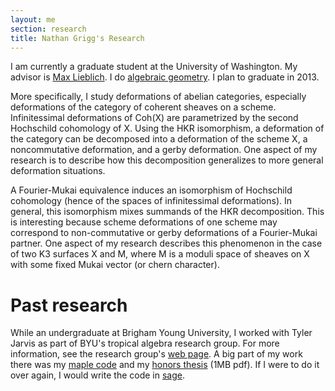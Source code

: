 ```yaml
---
layout: me
section: research
title: Nathan Grigg's Research
---
```



I am currently a graduate student at the University of Washington. My advisor is [Max Lieblich][max]. I do [algebraic geometry][ag]. I plan to graduate in 2013.

More specifically, I study deformations of abelian categories, especially
deformations of the category of coherent sheaves on a scheme.
Infinitessimal deformations of Coh(X) are parametrized by
the second Hochschild cohomology of X. Using the HKR isomorphism, 
a deformation of the category can be decomposed into 
a deformation of the scheme X, a noncommutative deformation, and a gerby
deformation. One aspect of my research is to describe how this decomposition
generalizes to more general deformation situations.

A Fourier-Mukai equivalence induces an isomorphism of Hochschild cohomology
(hence of the spaces of infinitessimal deformations).
In general, this isomorphism mixes summands of the HKR decomposition. This is
interesting because scheme deformations of one scheme may correspond to
non-commutative or gerby
deformations of a Fourier-Mukai partner. One aspect of my research describes
this phenomenon in the case of two K3 surfaces X and M, where M is a moduli
space of sheaves on X with some fixed Mukai vector (or chern character).






[max]: http://www.math.washington.edu/~lieblich/
[ag]: http://en.wikipedia.org/wiki/Algebraic_geometry

# Past research

While an undergraduate at Brigham Young University, I worked with Tyler Jarvis as part of BYU's tropical algebra research group. For more information, see the research group's [web page][tropical]. A big part of my work there was my [maple code][maple] and my [honors thesis][thesis] (1MB pdf). If I were to do it over again, I would write the code in [sage][sage].

[tropical]: http://math.byu.edu/tropical/
[maple]: http://math.byu.edu/tropical/maple/
[thesis]: publications/thesis.pdf
[sage]: http://sagemath.org/

